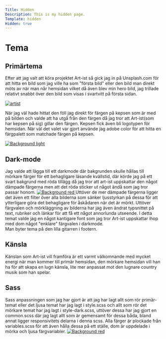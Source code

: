 ```yaml
---
Title: Hidden
Description: This is my hidden page.
Template: hidden
Hidden: true
---
```

Tema
==========================

## Primärtema
Efter att jag valt att köra projektet Art-ist så gick jag in på Unsplash.com för att hitta en bild som jag ville ha som "första bild" eller den bild man direkt möts av när man når hemsidan vilket då även blev min hero bild, jag trillade relativt snabbt över den bild som visas i svartvitt på första sidan.

<a href="%base_url%/image/artist/art-ist.jpg" target="_blank">
    <picture class="hidden">
        <source media="(min-width: 101px)" srcset="%base_url%/image/artist/art-ist.jpg">
        <img src="%base_url%/image/artist/artist/art-ist.jpg&w=100" alt="artist">
    </picture>
</a>

När jag väl hade hittat den föll jag direkt för färgen på kepsen som är med på bilden och valde att ha utgå från den färgen då jag tror att Art-ist(som har kepsen på sig) gillar den färgen. Kepsen fick även bli logotypen för hemsidan. 
När väl det valet var gjort använde jag adobe color för att hitta en färgpalett som matchade färgen på kepsen. 

<a href="%base_url%/image/artist/color/backtground-light.png" target="_blank">
    <picture>
        <source media="(min-width: 101px)" srcset="%base_url%/image/artist/color/backtground-light.png">
        <img src="%base_url%/image/artist/artist/color/backtground-light.png&w=100" alt="Background light">
    </picture>
</a>

## Dark-mode
Jag valde att lägga till ett darkmode där bakgrunden skulle hållas till mörkare färger för ett behagligare läsande kvällstid, där körde jag på ett svart bakgrund med röda tillägg då jag tror att art-ist uppskattar den något dämpade färgerna men att det röda sticker ut något ändå som jag tror passar honom. 
<a href="%base_url%/image/artist/color/dark-red.png" target="_blank">
    <picture>
        <source media="(min-width: 101px)" srcset="%base_url%/image/artist/color/dark-red.png">
        <img src="%base_url%/image/artist/artist/color/dark-red.png&w=100" alt="Background red">
    </picture>
</a>
Uttöver de mer dämpade färgerna ligger det även ett filter över alla bilderna som sänker ljusstyrkan på dessa för att ytterligare göra det behagligare för åskådaren när det är mörkt. Uttöver färgvalen och mörkläggning av bilderna har jag även ändrat typsnittet på text, rubriker och länkar för att få ett något annorlunda utseende. I detta temat valde jag en något kantigare font som jag tror Art-ist uppskattar ihop med dom något "enklare" färgvalen i darkmode. 
<br>Man byter tema på den lilla gitarren i footern. 

## Känsla

Känslan som Art-ist vill framföra är ett varmt välkomnande med mycket energi när man kommer till primär hemsidan, den mörkare hemsidan vill han ha för att skapa en lugn känsla, lite mer anpassat mot den lugnare country musik som han spelar. 

## Sass

Sass anpassningen som jag har gjort är att jag har lagt allt som rör primär-temat eller det ljusa temat har jag lagt i style.scss och allt som rör det mörkare temat har jag lagt i style-dark.scss, uttöver dessa har jag gjort en common.scss där jag lagt allt som är gemensamt för dessa båda, bland annat ligger responsivitets delarna i denna scss. Alla färger är plockade från variables.scss för att även hålla dessa på ett ställe, dom är uppdelade i mörka och ljusa färgvariabler.
<a href="%base_url%/image/artist/color/variables.png" target="_blank">
    <picture>
        <source media="(min-width: 101px)" srcset="%base_url%/image/artist/color/variables.png">
        <img src="%base_url%/image/artist/artist/color/variables.png&w=100" alt="Background red">
    </picture>
</a>